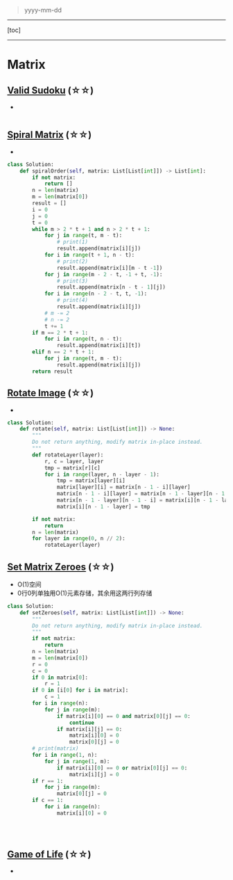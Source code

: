 > yyyy-mm-dd

---

[toc]

---

# Matrix

## [Valid Sudoku](https://leetcode.com/problems/valid-sudoku)  (☆☆) ͏

- 

```python

```

## [Spiral Matrix](https://leetcode.com/problems/spiral-matrix)  (☆☆) ͏

- 

```python
class Solution:
    def spiralOrder(self, matrix: List[List[int]]) -> List[int]:
        if not matrix:
            return []
        n = len(matrix)
        m = len(matrix[0])
        result = []
        i = 0
        j = 0
        t = 0
        while m > 2 * t + 1 and n > 2 * t + 1:
            for j in range(t, m - t):
                # print(1)
                result.append(matrix[i][j])
            for i in range(t + 1, n - t):
                # print(2)
                result.append(matrix[i][m - t -1])
            for j in range(m - 2 - t, -1 + t, -1):
                # print(3)
                result.append(matrix[n - t - 1][j])
            for i in range(n - 2 - t, t, -1):
                # print(4)
                result.append(matrix[i][j])
            # m -= 2
            # n -= 2
            t += 1
        if m == 2 * t + 1:
            for i in range(t, n - t):
                result.append(matrix[i][t])
        elif n == 2 * t + 1:
            for j in range(t, m - t):
                result.append(matrix[i][j])
        return result
```

## [Rotate Image](https://leetcode.com/problems/rotate-image)  (☆☆) ͏

- 

```python
class Solution:
    def rotate(self, matrix: List[List[int]]) -> None:
        """
        Do not return anything, modify matrix in-place instead.
        """
        def rotateLayer(layer):
            r, c = layer, layer
            tmp = matrix[r][c]
            for i in range(layer, n - layer - 1):
                tmp = matrix[layer][i]
                matrix[layer][i] = matrix[n - 1 - i][layer]
                matrix[n - 1 - i][layer] = matrix[n - 1 - layer][n - 1 - i]
                matrix[n - 1 - layer][n - 1 - i] = matrix[i][n - 1 - layer]
                matrix[i][n - 1 - layer] = tmp

        if not matrix:
            return
        n = len(matrix)
        for layer in range(0, n // 2):
            rotateLayer(layer)
```

## [Set Matrix Zeroes](https://leetcode.com/problems/set-matrix-zeroes)  (☆☆) ͏

- O(1)空间
- 0行0列单独用O(1)元素存储，其余用这两行列存储

```python
class Solution:
    def setZeroes(self, matrix: List[List[int]]) -> None:
        """
        Do not return anything, modify matrix in-place instead.
        """
        if not matrix:
            return
        n = len(matrix)
        m = len(matrix[0])
        r = 0
        c = 0
        if 0 in matrix[0]:
            r = 1
        if 0 in [i[0] for i in matrix]:
            c = 1
        for i in range(n):
            for j in range(m):
                if matrix[i][0] == 0 and matrix[0][j] == 0:
                    continue
                if matrix[i][j] == 0:
                    matrix[i][0] = 0
                    matrix[0][j] = 0
        # print(matrix)
        for i in range(1, n):
            for j in range(1, m):
                if matrix[i][0] == 0 or matrix[0][j] == 0:
                    matrix[i][j] = 0
        if r == 1:
            for j in range(m):
                matrix[0][j] = 0
        if c == 1:
            for i in range(n):
                matrix[i][0] = 0
            
        
        
```

## [Game of Life](https://leetcode.com/problems/game-of-life)  (☆☆) ͏

- 

```python

```

